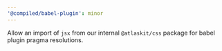 ```yaml
---
'@compiled/babel-plugin': minor
---
```


Allow an import of `jsx` from our internal `@atlaskit/css` package for babel plugin pragma resolutions.
